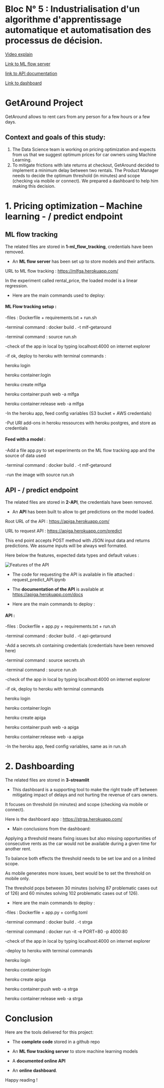 # Bloc N° 5 : Industrialisation d'un algorithme d'apprentissage automatique et automatisation des processus de décision.

[Video explain](https://share.vidyard.com/watch/z3ApRZZUnDNiw4uiwvjREY?)

[Link to ML flow server](https://mlfga.herokuapp.com/)

[link to API documentation](https://apiga.herokuapp.com/docs)

[Link to dashboard](https://strga.herokuapp.com/)


# GetAround Project
GetAround allows to rent cars from any person for a few hours or a few days.

## Context and goals of this study:

1. The Data Science team is working on pricing optimization and expects from us that we suggest optimum prices for car owners using Machine Learning.
1. To mitigate frictions with late returns at checkout, GetAround decided to implement a minimum delay between two rentals. The Product Manager needs to decide the optimum threshold (in minutes) and scope (checking via mobile or connect). We prepared a dashboard to help him making this decision.

# 1. Pricing optimization – Machine learning - / predict endpoint

## ML flow tracking

The related files are stored in **1-ml_flow_tracking**, credentials have been removed.

- An **ML flow server** has been set up to store models and their artifacts.

URL to ML flow tracking : https://mlfga.herokuapp.com/

In the experiment called rental_price, the loaded model is a linear regression.

- Here are the main commands used to deploy:

#### ML Flow tracking setup :

-files : Dockerfile + requirements.txt + run.sh 

-terminal command : docker build . -t mlf-getaround

-terminal command : source run.sh

-check of the app in local by typing localhost:4000 on internet explorer

-if ok, deploy to heroku with terminal commands :

heroku login

heroku container:login

heroku create mlfga

heroku container:push web -a mlfga

heroku container:release web -a mlfga

-In the heroku app, feed config variables (S3 bucket + AWS credentials)

-Put URI add-ons in heroku ressources with heroku postgres, and store as credentials

#### Feed with a model :

-Add a file app.py to set experiments on the ML flow tracking app and the source of data used

-terminal command : docker build . -t mlf-getaround

-run the image with source run.sh

## API - / predict endpoint

The related files are stored in **2-API**, the credentials have been removed.

- An **API** has been built to allow to get predictions on the model loaded.

Root URL of the API : https://apiga.herokuapp.com/

URL to request API : https://apiga.herokuapp.com/predict

This end point accepts POST method with JSON input data and returns predictions. We assume inputs will be always well formated. 

Here below the features, expected data types and default values : 


![Features of the API](https://github.com/ElisaOu/Bloc5_Indus_d_algo_d_apprentissage_auto_et_automatisation_processus_decision/blob/main/API_features.JPG)


- The code for requesting the API is available in file attached : request_predict_API.ipynb

- The **documentation of the API** is available at https://apiga.herokuapp.com/docs

- Here are the main commands to deploy :

#### API :

-files : Dockerfile + app.py + requirements.txt + run.sh 

-terminal command : docker build . -t api-getaround

-Add a secrets.sh containing credentials (credentials have been removed here)

-terminal command : source secrets.sh

-terminal command : source run.sh

-check of the app in local by typing localhost:4000 on internet explorer

-if ok, deploy to heroku with terminal commands

heroku login

heroku container:login

heroku create apiga

heroku container:push web -a apiga

heroku container:release web -a apiga

-In the heroku app, feed config variables, same as in run.sh


# 2. Dashboarding

The related files are stored in **3-streamlit**

- This dashboard is a supporting tool to make the right trade off between mitigating impact of delays and not hurting the revenue of cars owners. 

It focuses on threshold (in minutes) and scope (checking via mobile or connect).

Here is the dashboard app : https://strga.herokuapp.com/

- Main conclusions from the dashboard:

Applying a threshold means fixing issues but also missing opportunities of consecutive rents as the car would not be available during a given time for another rent.

To balance both effects the threshold needs to be set low and on a limited scope.

As mobile generates more issues, best would be to set the threshold on mobile only.

The threshold pops between 30 minutes (solving 87 problematic cases out of 126) and 60 minutes solving 102 problematic cases out of 126).

- Here are the main commands to deploy :

-files : Dockerfile + app.py + config.toml 

-terminal command : docker build . -t strga

-terminal command : docker run -it -e PORT=80 -p 4000:80

-check of the app in local by typing localhost:4000 on internet explorer

-deploy to heroku with terminal commands

heroku login

heroku container:login

heroku create apiga

heroku container:push web -a strga

heroku container:release web -a strga

# Conclusion

Here are the tools delivered for this project:

- The **complete code** stored in a github repo

- An **ML flow tracking server** to store machine learning models

- A **documented online API**

- An **online dashboard**.
 
Happy reading !
